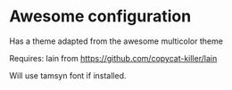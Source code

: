 Awesome configuration
=====================

Has a theme adapted from the awesome multicolor theme

Requires: lain from https://github.com/copycat-killer/lain

Will use tamsyn font if installed.
